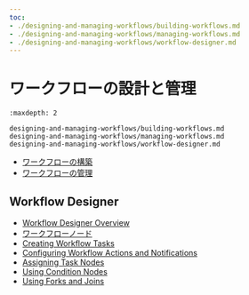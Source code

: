 ```yaml
---
toc:
- ./designing-and-managing-workflows/building-workflows.md
- ./designing-and-managing-workflows/managing-workflows.md
- ./designing-and-managing-workflows/workflow-designer.md
---
```

# ワークフローの設計と管理

```{toctree}
:maxdepth: 2

designing-and-managing-workflows/building-workflows.md
designing-and-managing-workflows/managing-workflows.md
designing-and-managing-workflows/workflow-designer.md
```

- [ワークフローの構築](./designing-and-managing-workflows/building-workflows.md)
- [ワークフローの管理](./designing-and-managing-workflows/managing-workflows.md)

## Workflow Designer

- [Workflow Designer Overview](./designing-and-managing-workflows/workflow-designer/workflow-designer-overview.md)
- [ワークフローノード](./designing-and-managing-workflows/workflow-designer/workflow-nodes.md)
- [Creating Workflow Tasks](./designing-and-managing-workflows/workflow-designer/creating-workflow-tasks.md)
- [Configuring Workflow Actions and Notifications](./designing-and-managing-workflows/workflow-designer/configuring-workflow-actions-and-notifications.md)
- [Assigning Task Nodes](./designing-and-managing-workflows/workflow-designer/assigning-task-nodes.md)
- [Using Condition Nodes](./designing-and-managing-workflows/workflow-designer/using-condition-nodes.md)
- [Using Forks and Joins](./designing-and-managing-workflows/workflow-designer/using-forks-and-joins.md)
